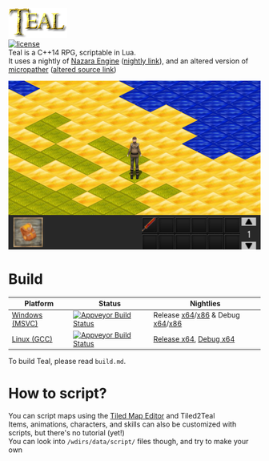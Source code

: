 ![Teal](wdirs/data/img/game/main/teal.png)  
[![license](https://img.shields.io/badge/license-MIT-blue.svg?style=flat)](https://github.com/Apjue/Teal/blob/master/LICENSE)  
Teal is a C++14 RPG, scriptable in Lua.   
It uses a nightly of [Nazara Engine](https://github.com/DigitalPulseSoftware/NazaraEngine) ([nightly link](https://github.com/Apjue/NazaraEngine/releases/tag/v0.4.y)), and an altered version of [micropather](https://github.com/leethomason/MicroPather) ([altered source link](https://github.com/Apjue/Teal/tree/master/extlibs/src/micropather))

![Screenshot](screenshot.png)

# Build
Platform       | Status          | Nightlies
-------------- | --------------- | ------------------
[Windows (MSVC)](https://ci.appveyor.com/project/Apjue/teal) | [![Appveyor Build Status](https://ci.appveyor.com/api/projects/status/github/Apjue/Teal?branch=master&svg=true)](https://ci.appveyor.com/project/Apjue/teal) | Release [x64](https://ci.appveyor.com/api/projects/Apjue/Teal/artifacts/build%2Fresult%2FTeal.7z?branch=master&job=Environment:+APPVEYOR_BUILD_WORKER_IMAGE=Visual+Studio+2017,+TOOLSET=vs2017,+CONFIG=Release,+PLATFORM=x64)/[x86](https://ci.appveyor.com/api/projects/Apjue/Teal/artifacts/build%2Fresult%2FTeal.7z?branch=master&job=Environment:+APPVEYOR_BUILD_WORKER_IMAGE=Visual+Studio+2017,+TOOLSET=vs2017,+CONFIG=Release,+PLATFORM=x86) & Debug [x64](https://ci.appveyor.com/api/projects/Apjue/Teal/artifacts/build%2Fresult%2FTeal.7z?branch=master&job=Environment:+APPVEYOR_BUILD_WORKER_IMAGE=Visual+Studio+2017,+TOOLSET=vs2017,+CONFIG=Debug,+PLATFORM=x64)/[x86](https://ci.appveyor.com/api/projects/Apjue/Teal/artifacts/build%2Fresult%2FTeal.7z?branch=master&job=Environment:+APPVEYOR_BUILD_WORKER_IMAGE=Visual+Studio+2017,+TOOLSET=vs2017,+CONFIG=Debug,+PLATFORM=x86)
[Linux (GCC)](https://ci.appveyor.com/project/Apjue/teal) | [![Appveyor Build Status](https://ci.appveyor.com/api/projects/status/github/Apjue/Teal?branch=master&svg=true)](https://ci.appveyor.com/project/Apjue/teal) | [Release x64](https://ci.appveyor.com/api/projects/Apjue/Teal/artifacts/build%2Fresult%2FTeal.7z?branch=master&job=Environment:+APPVEYOR_BUILD_WORKER_IMAGE=Ubuntu1804,+TOOLSET=gmake,+CONFIG=release,+PLATFORM=x64), [Debug x64](https://ci.appveyor.com/api/projects/Apjue/Teal/artifacts/build%2Fresult%2FTeal.7z?branch=master&job=Environment:+APPVEYOR_BUILD_WORKER_IMAGE=Ubuntu1804,+TOOLSET=gmake,+CONFIG=debug,+PLATFORM=x64)
To build Teal, please read `build.md`.

# How to script?
You can script maps using the [Tiled Map Editor](http://mapeditor.org) and Tiled2Teal  
Items, animations, characters, and skills can also be customized with scripts, but there's no tutorial (yet!)  
You can look into `/wdirs/data/script/` files though, and try to make your own
